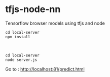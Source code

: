 # tfjs-node-nn

Tensorflow browser models using tfjs and node

```console
cd local-server
npm install
```

<br>

```console
cd local-server
node server.js
```

Go to : <http://localhost:81/predict.html>
